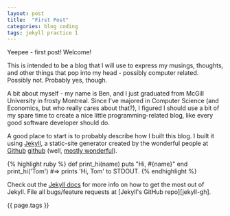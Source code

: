 ```yaml
---
layout: post
title:  "First Post"
categories: blog coding
tags: jekyll practice 1
---
```


Yeepee - first post! Welcome!

This is intended to be a blog that I will use to express my musings, thoughts, and other things that pop into my head - possibly computer related. Possibly not. Probably yes, though.

A bit about myself - my name is Ben, and I just graduated from McGill University in frosty Montreal. Since I've majored in Computer Science (and Economics, but who really cares about that?), I figured I should use a bit of my spare time to create a nice little programming-related blog, like every good software developer should do.

A good place to start is to probably describe how I built this blog. I built it using [Jekyll][jekyll], a static-site generator created by the wonderful people at [Github] [github] (well, [mostly wonderful][github_trouble]). 

{% highlight ruby %}
def print_hi(name)
  puts "Hi, #{name}"
end
print_hi('Tom')
#=> prints 'Hi, Tom' to STDOUT.
{% endhighlight %}

Check out the [Jekyll docs][jekyll] for more info on how to get the most out of Jekyll. File all bugs/feature requests at [Jekyll's GitHub repo][jekyll-gh].	

[jekyll]:    http://jekyllrb.com
[github]:    http://jekyllrb.com
[github_trouble]:    http://techcrunch.com/2014/03/15/julie-ann-horvath-describes-sexism-and-intimidation-behind-her-github-exit/

{{ page.tags }}